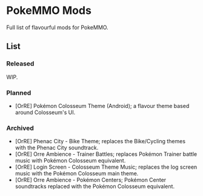 # PokeMMO Mods
Full list of flavourful mods for PokeMMO.

## List

### Released
WIP.

### Planned
- [OrRE] Pokémon Colosseum Theme (Android); a flavour theme based around Colosseum's UI.

### Archived
- [OrRE] Phenac City - Bike Theme; replaces the Bike/Cycling themes with the Phenac City soundtrack.
- [OrRE] Orre Ambience - Trainer Battles; replaces Pokémon Trainer battle music with Pokémon Colosseum equivalent.
- [OrRE] Login Screen - Colosseum Theme Music; replaces the log screen music with the Pokémon Colosseum main theme.
- [OrRE] Orre Ambience - Pokémon Centers; Pokémon Center soundtracks replaced with the Pokémon Colosseum equivalent.
